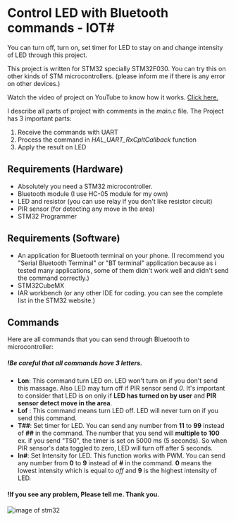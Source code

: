 # Control LED with Bluetooth commands - IOT#
You can turn off, turn on, set timer for LED to stay on and change intensity of LED through this project.

This project is written for STM32 specially STM32F030.
You can try this on other kinds of STM microcontrollers. (please inform me if there is any error on other devices.)

Watch the video of project on YouTube to know how it works. [Click here.](https://youtu.be/LamMGq5gNFQ)

I describe all parts of project with comments in the *main.c* file. The Project has 3 important parts:

1. Receive the commands with UART
2. Process the command in *HAL_UART_RxCpltCallback* function
3. Apply the result on LED

## Requirements (Hardware)
- Absolutely you need a STM32 microcontroller.
- Bluetooth module (I use HC-05 module for my own)
- LED and resistor (you can use relay if you don't like resistor circuit)
- PIR sensor (for detecting any move in the area)
- STM32 Programmer

## Requirements (Software)
- An application for Bluetooth terminal on your phone. (I recommend you "Serial Bluetooth Terminal" or "BT terminal" application because as i tested  many applications, some of them didn't work well and didn't send the command correctly.)
- STM32CubeMX
- IAR workbench (or any other IDE for coding. you can see the complete list in the STM32 website.)

## Commands
Here are all commands that you can send through Bluetooth to microcontroller:

##### !Be careful that **all commands have 3 letters**.

- **Lon**: This command turn LED on. LED won't turn on if you don't send this massage. Also LED may turn off if PIR sensor send *0*. It's important to consider that LED is on only if **LED has turned on by user** and **PIR sensor detect move in the area**. 
- **Lof** : This command means turn LED off. LED will never turn on if you send this command.
- **T##**: Set timer for LED. You can send any number from **11** to **99** instead of **##** in the command. The number that you send will **multiple to 100** ex. if you send "T50", the timer is set on 5000 ms (5 seconds). So when PIR sensor's data toggled to zero, LED will turn off after 5 seconds.
- **In#**: Set Intensity for LED. This function works with PWM. You can send any number from **0** to **9** instead of **#** in the command. **0** means the lowest intensity which is equal to *off* and **9** is the highest intensity of LED.

#### !If you see any problem, Please tell me. Thank you.

![image of stm32](https://cdn.pbrd.co/images/HWRTov9G.jpg)
 
